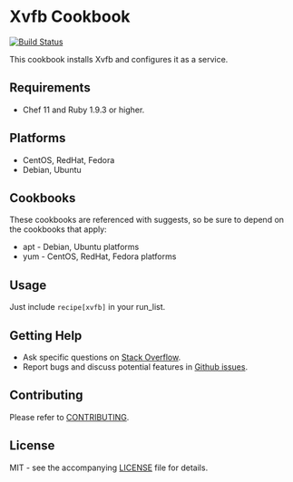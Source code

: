 # Xvfb Cookbook

[![Build Status](https://travis-ci.org/dhoer/chef-xvfb.svg)](https://travis-ci.org/dhoer/chef-xvfb)

This cookbook installs Xvfb and configures it as a service.

## Requirements

- Chef 11 and Ruby 1.9.3 or higher.

## Platforms

- CentOS, RedHat, Fedora
- Debian, Ubuntu

## Cookbooks

These cookbooks are referenced with suggests, so be sure to depend on the cookbooks that apply:

- apt - Debian, Ubuntu platforms
- yum - CentOS, RedHat, Fedora platforms

## Usage

Just include `recipe[xvfb]` in your run_list.

## Getting Help

- Ask specific questions on [Stack Overflow](http://stackoverflow.com/questions/tagged/chef-xvfb).
- Report bugs and discuss potential features in [Github issues](https://github.com/dhoer/chef-xvfb/issues).

## Contributing

Please refer to [CONTRIBUTING](https://github.com/dhoer/chef-xvfb/blob/master/CONTRIBUTING.md).

## License

MIT - see the accompanying [LICENSE](https://github.com/dhoer/chef-xvfb/blob/master/LICENSE.md) file for details.

